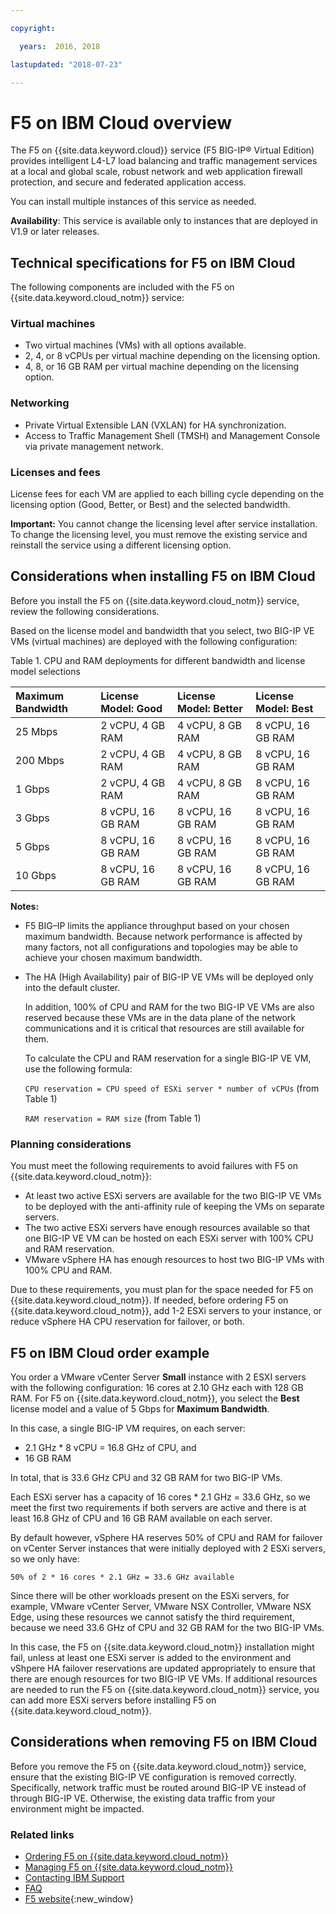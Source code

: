 ```yaml
---

copyright:

  years:  2016, 2018

lastupdated: "2018-07-23"

---
```


# F5 on IBM Cloud overview

The F5 on {{site.data.keyword.cloud}} service (F5 BIG-IP® Virtual Edition) provides intelligent L4-L7 load balancing and traffic management services at a local and global scale, robust network and web application firewall protection, and secure and federated application access.

You can install multiple instances of this service as needed.

**Availability**: This service is available only to instances that are deployed in V1.9 or later releases.

## Technical specifications for F5 on IBM Cloud

The following components are included with the F5 on {{site.data.keyword.cloud_notm}} service:

### Virtual machines
* Two virtual machines (VMs) with all options available.
* 2, 4, or 8 vCPUs per virtual machine depending on the licensing option.
* 4, 8, or 16 GB RAM per virtual machine depending on the licensing option.

### Networking
* Private Virtual Extensible LAN (VXLAN) for HA synchronization.
* Access to Traffic Management Shell (TMSH) and Management Console via private management network.

### Licenses and fees
License fees for each VM are applied to each billing cycle depending on the licensing option (Good, Better, or Best) and the selected bandwidth.

**Important:** You cannot change the licensing level after service installation. To change the licensing level, you must remove the existing service and reinstall the service using a different licensing option.

## Considerations when installing F5 on IBM Cloud

Before you install the F5 on {{site.data.keyword.cloud_notm}} service, review the following considerations.

Based on the license model and bandwidth that you select, two BIG-IP VE VMs (virtual machines) are deployed with the following configuration:

Table 1. CPU and RAM deployments for different bandwidth and license model selections

| Maximum Bandwidth | License Model: Good | License Model: Better | License Model: Best |
|:------------------|:--------------------|:----------------------|:--------------------|
| 25 Mbps           | 2 vCPU, 4 GB RAM    | 4 vCPU, 8 GB RAM      | 8 vCPU, 16 GB RAM   |
| 200 Mbps          | 2 vCPU, 4 GB RAM    | 4 vCPU, 8 GB RAM      | 8 vCPU, 16 GB RAM   |
| 1 Gbps            | 2 vCPU, 4 GB RAM    | 4 vCPU, 8 GB RAM      | 8 vCPU, 16 GB RAM   |
| 3 Gbps            | 8 vCPU, 16 GB RAM   | 8 vCPU, 16 GB RAM     | 8 vCPU, 16 GB RAM   |
| 5 Gbps            | 8 vCPU, 16 GB RAM   | 8 vCPU, 16 GB RAM     | 8 vCPU, 16 GB RAM   |
| 10 Gbps           | 8 vCPU, 16 GB RAM   | 8 vCPU, 16 GB RAM     | 8 vCPU, 16 GB RAM   |

**Notes:**

* F5 BIG–IP limits the appliance throughput based on your chosen maximum bandwidth. Because network performance is affected by many factors, not all configurations and topologies may be able to achieve your chosen maximum bandwidth.
* The HA (High Availability) pair of BIG-IP VE VMs will be deployed only into the default cluster.

  In addition, 100% of CPU and RAM for the two BIG-IP VE VMs are also reserved because these VMs are in the data plane of the network communications and it is critical that resources are still available for them.

  To calculate the CPU and RAM reservation for a single BIG-IP VE VM, use the following formula:

  `CPU reservation = CPU speed of ESXi server * number of vCPUs` (from Table 1)

  `RAM reservation = RAM size` (from Table 1)

### Planning considerations
You must meet the following requirements to avoid failures with F5 on {{site.data.keyword.cloud_notm}}:
* At least two active ESXi servers are available for the two BIG-IP VE VMs to be deployed with the anti-affinity rule of keeping the VMs on separate servers.
* The two active ESXi servers have enough resources available so that one BIG-IP VE VM can be hosted on each ESXi server with 100% CPU and RAM reservation.
* VMware vSphere HA  has enough resources to host two BIG-IP VMs with 100% CPU and RAM.

Due to these requirements, you must plan for the space needed for F5 on {{site.data.keyword.cloud_notm}}. If needed, before ordering F5 on {{site.data.keyword.cloud_notm}}, add 1-2 ESXi servers to your instance, or reduce vSphere HA CPU reservation for failover, or both.

## F5 on IBM Cloud order example

You order a VMware vCenter Server **Small** instance with 2 ESXI servers with the following configuration: 16 cores at 2.10 GHz each with 128 GB RAM. For F5 on {{site.data.keyword.cloud_notm}}, you select the **Best** license model and a value of 5 Gbps for **Maximum Bandwidth**.

In this case, a single BIG-IP VM requires, on each server:
* 2.1 GHz * 8 vCPU = 16.8 GHz of CPU, and
* 16 GB RAM

In total, that is 33.6 GHz CPU and 32 GB RAM for two BIG-IP VMs.

Each ESXi server has a capacity of 16 cores * 2.1 GHz = 33.6 GHz, so we meet the first two requirements if both servers are active and there is at least 16.8 GHz of CPU and 16 GB RAM available on each server.

By default however, vSphere HA reserves 50% of CPU and RAM for failover on vCenter Server instances that were initially deployed with 2 ESXi servers, so we only have:

`50% of 2 * 16 cores * 2.1 GHz = 33.6 GHz available`

Since there will be other workloads present on the ESXi servers, for example, VMware vCenter Server, VMware NSX Controller, VMware NSX Edge, using these resources we cannot satisfy the third requirement, because we need 33.6 GHz of CPU and 32 GB RAM for the two BIG-IP VMs.

In this case, the F5 on {{site.data.keyword.cloud_notm}} installation might fail, unless at least one ESXi server is added to the environment and vShpere HA failover reservations are updated appropriately to ensure that there are enough resources for two BIG-IP VE VMs. If additional resources are needed to run the F5 on {{site.data.keyword.cloud_notm}} service, you can add more ESXi servers before installing F5 on {{site.data.keyword.cloud_notm}}.

## Considerations when removing F5 on IBM Cloud

Before you remove the F5 on {{site.data.keyword.cloud_notm}} service, ensure that the existing BIG-IP VE configuration is removed correctly. Specifically, network traffic must be routed around BIG-IP VE instead of through BIG-IP VE. Otherwise, the existing data traffic from your environment might be impacted.

### Related links

* [Ordering F5 on {{site.data.keyword.cloud_notm}}](f5_ordering.html)
* [Managing F5 on {{site.data.keyword.cloud_notm}}](managing_f5.html)
* [Contacting IBM Support](../vmonic/trbl_support.html)
* [FAQ](../vmonic/faq.html)
* [F5 website](https://f5.com/){:new_window}
